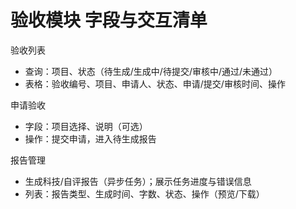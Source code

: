 # 验收模块 字段与交互清单

验收列表
- 查询：项目、状态（待生成/生成中/待提交/审核中/通过/未通过）
- 表格：验收编号、项目、申请人、状态、申请/提交/审核时间、操作

申请验收
- 字段：项目选择、说明（可选）
- 操作：提交申请，进入待生成报告

报告管理
- 生成科技/自评报告（异步任务）；展示任务进度与错误信息
- 列表：报告类型、生成时间、字数、状态、操作（预览/下载）
